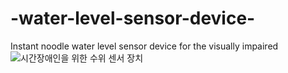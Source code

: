 # -water-level-sensor-device-
 Instant noodle water level sensor device for the visually impaired
![시간장애인을 위한 수위 센서 장치](https://raw.githubusercontent.com/felixkim0719/water-level-sensor-device/water-level-sensor-device.jpg)
